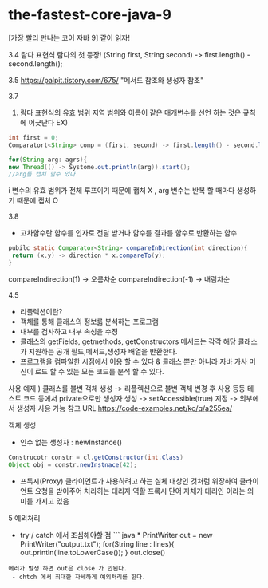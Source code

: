 # the-fastest-core-java-9
[가장 빨리 만나는 코어 자바 9] 같이 읽자!

3.4 람다 표현식
람다의 첫 등장!  (String first, String second) -> first.length() - second.length();

3.5
 <https://palpit.tistory.com/675/> "메서드 참조와 생성자 참조"

3.7
1. 람다 표현식의 유효 범위
지역 범위와 이름이 같은 매개변수를 선언 하는 것은 규칙에 어긋난다
EX)
``` java
int first = 0;
Comparatort<String> comp = (first, second) -> first.length() - second.length();

for(String arg: agrs){
new Thread(() -> Systome.out.println(arg)).start();
//arg를 캡처 할수 있다
```
i 변수의 유효 범위가 전체 루프이기 때문에 캡처 X , arg 변수는 반복 할 때마다 생성하기 때문에 캡처 O

3.8 
- 고차함수란
  함수를 인자로 전달 받거나 함수를 결과를 함수로 반환하는 함수
  
 ```java
 pubilc static Comparator<String> compareInDirection(int direction){
  return (x,y) -> direction * x.compareTo(y);
 }
 ```
 compareIndirection(1) -> 오름차순
 compareIndirection(-1) -> 내림차순

4.5
- 리플렉션이란? 
 - 객체를 통해 클래스의 정보륿 분석하는 프로그램
 - 내부를 검사하고 내부 속성을 수정
 - 클래스의 getFields, getmethods, getConstructors 메서드는 각각 해당 클래스가 지원하는 공개 필드,메서드,생성자 배열을 반환한다.
 - 프로그램을 컴파일한 시점에서 이용 할 수 있다 & 클래스 뿐만 아니라 자바 가사 머신이 로드 할 수 있는 모든 코드를 분석 할 수 있다.
 
 사용 예제 ) 클래스를 불변 객체 생성 -> 리플렉션으로 불변 객체 변경 후 사용 등등
 테스트 코드 등에서 private으로만 생성자 생성 -> setAccessible(true) 지정 -> 외부에서 생성자 사용 가능
 참고 URL <https://code-examples.net/ko/q/a255ea/>
 
 객체 생성
  - 인수 없는 생성자 : newInstance()
   ``` java
   Construcotr constr = cl.getConstructor(int.Class)
   Object obj = constr.newInstnace(42);
   ```
   
  - 프록시(Proxy)
   클라이언트가 사용하려고 하는 실체 대상인 것처럼 위장하여 클라이언트 요청을 받아주어 처라히는 대리자 역활
   프록시 단어 자체가 대리인 이라는 의미를 가지고 있음
   
  5 예외처리
   - try / catch 에서 조심해야할 점
    ``` java
    * PrintWriter out = new PrintWriter("output.txt");
    for(String line : lines){
     out.println(line.toLowerCase());
     }
     out.close()
  ```
  에러가 발생 하면 out은 close 가 안된다.
   - chtch 에서 최대한 자세하게 예외처리를 한다.
  
 
